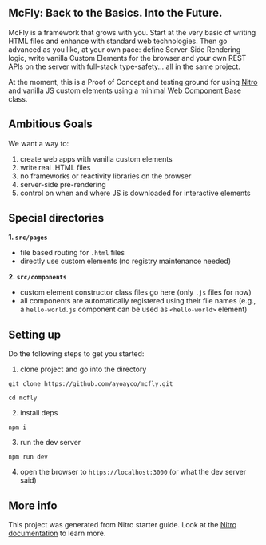 McFly: Back to the Basics. Into the Future.
---

McFly is a framework that grows with you. Start at the very basic of writing HTML files and enhance with standard web technologies. Then go advanced as you like, at your own pace: define Server-Side Rendering logic, write vanilla Custom Elements for the browser and your own REST APIs on the server with full-stack type-safety... all in the same project.

At the moment, this is a Proof of Concept and testing ground for using [Nitro](https://nitro.unjs.io) and vanilla JS custom elements using a minimal [Web Component Base](https://ayco.io/n/web-component-base) class.

## Ambitious Goals
We want a way to:
1. create web apps with vanilla custom elements
1. write real .HTML files
1. no frameworks or reactivity libraries on the browser
1. server-side pre-rendering
1. control on when and where JS is downloaded for interactive elements

## Special directories
**1. `src/pages`**
- file based routing for `.html` files
- directly use custom elements (no registry maintenance needed)

**2. `src/components`**
- custom element constructor class files go here (only `.js` files for now)
- all components are automatically registered using their file names (e.g., a `hello-world.js` component can be used as `<hello-world>` element)

## Setting up

Do the following steps to get you started:

1. clone project and go into the directory
```
git clone https://github.com/ayoayco/mcfly.git
```
```
cd mcfly
```

2. install deps
```
npm i
```

3. run the dev server
```
npm run dev
```

4. open the browser to `https://localhost:3000` (or what the dev server said)




## More info

This project was generated from Nitro starter guide. Look at the [Nitro documentation](https://nitro.unjs.io/) to learn more.


